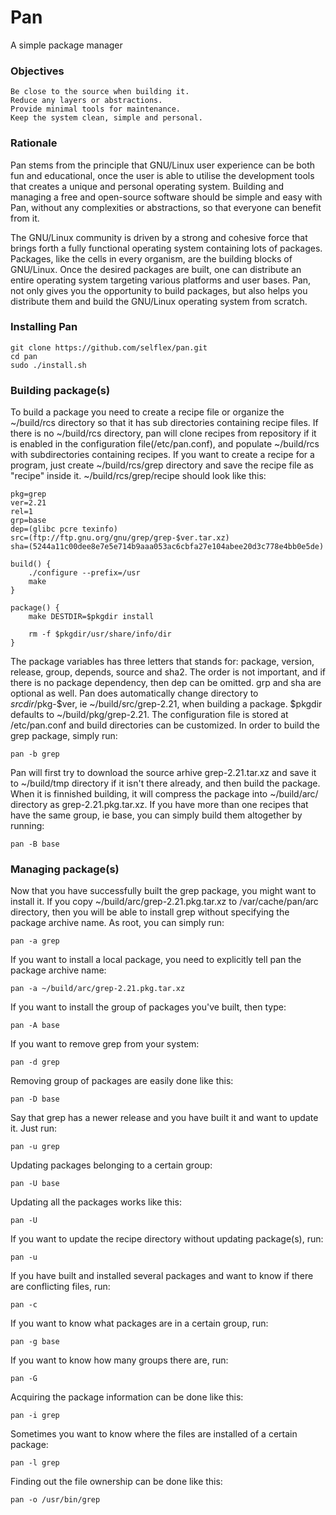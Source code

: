 # Pan
A simple package manager

<h3>Objectives</h3>

    Be close to the source when building it.
    Reduce any layers or abstractions.
    Provide minimal tools for maintenance.
    Keep the system clean, simple and personal.

<h3>Rationale</h3>

Pan stems from the principle that GNU/Linux user experience can be both fun and educational, once the user is able to utilise the development tools that creates a unique and personal operating system. Building and managing a free and open-source software should be simple and easy with Pan, without any complexities or abstractions, so that everyone can benefit from it.

The GNU/Linux community is driven by a strong and cohesive force that brings forth a fully functional operating system containing lots of packages. Packages, like the cells in every organism, are the building blocks of GNU/Linux. Once the desired packages are built, one can distribute an entire operating system targeting various platforms and user bases. Pan, not only gives you the opportunity to build packages, but also helps you distribute them and build the GNU/Linux operating system from scratch.

<h3>Installing Pan</h3>

    git clone https://github.com/selflex/pan.git
    cd pan
    sudo ./install.sh

<h3>Building package(s)</h3>

To build a package you need to create a recipe file or organize the ~/build/rcs directory so that it has sub directories containing recipe files. If there is no ~/build/rcs directory, pan will clone recipes from repository if it is enabled in the configuration file(/etc/pan.conf), and populate ~/build/rcs with subdirectories containing recipes. If you want to create a recipe for a program, just create ~/build/rcs/grep directory and save the recipe file as "recipe" inside it. ~/build/rcs/grep/recipe should look like this:

    pkg=grep
    ver=2.21
    rel=1
    grp=base
    dep=(glibc pcre texinfo)
    src=(ftp://ftp.gnu.org/gnu/grep/grep-$ver.tar.xz)
    sha=(5244a11c00dee8e7e5e714b9aaa053ac6cbfa27e104abee20d3c778e4bb0e5de)

    build() {
        ./configure --prefix=/usr
        make
    }

    package() {
        make DESTDIR=$pkgdir install

        rm -f $pkgdir/usr/share/info/dir
    }

The package variables has three letters that stands for: package, version, release, group, depends, source and sha2. The order is not important, and if there is no package dependency, then dep can be omitted. grp and sha are optional as well. Pan does automatically change directory to $srcdir/$pkg-$ver, ie ~/build/src/grep-2.21, when building a package. $pkgdir defaults to ~/build/pkg/grep-2.21. The configuration file is stored at /etc/pan.conf and build directories can be customized. In order to build the grep package, simply run:

    pan -b grep

Pan will first try to download the source arhive grep-2.21.tar.xz and save it to ~/build/tmp directory if it isn't there already, and then build the package. When it is finnished building, it will compress the package into ~/build/arc/ directory as grep-2.21.pkg.tar.xz. If you have more than one recipes that have the same group, ie base, you can simply build them altogether by running:

    pan -B base

<h3>Managing package(s)</h3>

Now that you have successfully built the grep package, you might want to install it. If you copy ~/build/arc/grep-2.21.pkg.tar.xz to /var/cache/pan/arc directory, then you will be able to install grep without specifying the package archive name. As root, you can simply run:

    pan -a grep

If you want to install a local package, you need to explicitly tell pan the package archive name:

    pan -a ~/build/arc/grep-2.21.pkg.tar.xz

If you want to install the group of packages you've built, then type:

    pan -A base

If you want to remove grep from your system:

    pan -d grep

Removing group of packages are easily done like this:

    pan -D base

Say that grep has a newer release and you have built it and want to update it. Just run:

    pan -u grep

Updating packages belonging to a certain group:

    pan -U base

Updating all the packages works like this:

    pan -U

If you want to update the recipe directory without updating package(s), run:

    pan -u

If you have built and installed several packages and want to know if there are conflicting files, run:

    pan -c

If you want to know what packages are in a certain group, run:

    pan -g base

If you want to know how many groups there are, run:

    pan -G

Acquiring the package information can be done like this:

    pan -i grep

Sometimes you want to know where the files are installed of a certain package:

    pan -l grep

Finding out the file ownership can be done like this:

    pan -o /usr/bin/grep
